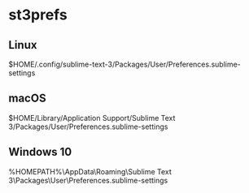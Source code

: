 # st3prefs

## Linux
$HOME/.config/sublime-text-3/Packages/User/Preferences.sublime-settings

## macOS
$HOME/Library/Application Support/Sublime Text 3/Packages/User/Preferences.sublime-settings

## Windows 10
%HOMEPATH%\AppData\Roaming\Sublime Text 3\Packages\User\Preferences.sublime-settings
